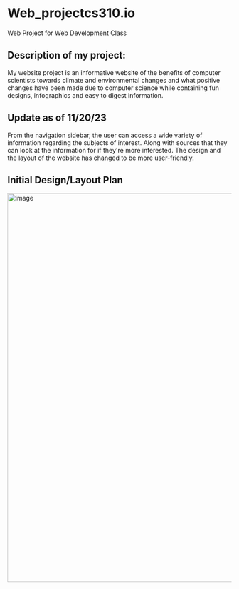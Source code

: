 # Web_projectcs310.io
Web Project for Web Development Class

## Description of my project:
My website project is an informative website of the benefits of computer scientists towards climate and environmental changes and what positive changes have been made due to computer science while containing fun designs, infographics and easy to digest information.

## Update as of 11/20/23
From the navigation sidebar, the user can access a wide variety of information regarding the subjects of interest. Along with sources that they can look at the information for if they're more interested. The design and the layout of the website has changed to be more user-friendly.

## Initial Design/Layout Plan
<img width="871" alt="image" src="https://github.com/Laneyeh/Web_projectcs310.io/assets/142757149/69bf1693-7a5f-4eb8-bdc2-6efe8c1b184b">

